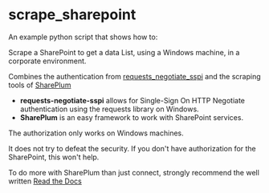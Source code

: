 # scrape_sharepoint

An example python script that shows how to:

Scrape a SharePoint to get a data List, using a Windows machine, in a corporate environment.

Combines the authentication from [requests_negotiate_sspi](https://pypi.org/project/requests-negotiate-sspi/) and the scraping tools of [SharePlum](https://pypi.org/project/SharePlum/)

- **requests-negotiate-sspi** allows for Single-Sign On HTTP Negotiate authentication using the requests library on Windows.
- **SharePlum** is an easy framework to work with SharePoint services.

The authorization only works on Windows machines.

It does not try to defeat the security. If you don't have authorization for the SharePoint, this won't help.

To do more with SharePlum than just connect, strongly recommend the well written [Read the Docs](https://shareplum.readthedocs.io/en/latest/)
